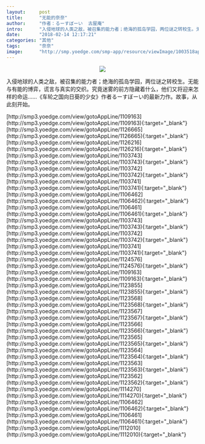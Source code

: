 ```yaml
---
layout:     post
title:      "无能的奈奈"
author:     "作者：るーすぼーい  古屋庵"
intro:      "入侵地球的人类之敌，被召集的能力者；绝海的孤岛学园，两位谜之转校生。无能与有能的博弈，谎言与真实的交织。究竟迷雾的前方隐藏着什么，他们又将迎来怎样的命运……《车轮之国向日葵的少女》作者るーすぼーい的最新力作。故事，从此刻开始。"
date:       "2018-02-14 12:17:21"
categories: "其他"
tags:       "奈奈"
image:      "http://smp.yoedge.com/smp-app/resource/viewImage/1003518appline.png"
---
```

<div style="text-align: center">
<p><img src="http://smp.yoedge.com/smp-app/resource/viewImage/1003518appline.png"/></p>
</div>
<p class="post-meta">
<span>入侵地球的人类之敌，被召集的能力者；绝海的孤岛学园，两位谜之转校生。无能与有能的博弈，谎言与真实的交织。究竟迷雾的前方隐藏着什么，他们又将迎来怎样的命运……《车轮之国向日葵的少女》作者るーすぼーい的最新力作。故事，从此刻开始。</span>
</p>
[http://smp3.yoedge.com/view/gotoAppLine/1109163](http://smp3.yoedge.com/view/gotoAppLine/1109163){:target="_blank"}
[http://smp3.yoedge.com/view/gotoAppLine/1126665](http://smp3.yoedge.com/view/gotoAppLine/1126665){:target="_blank"}
[http://smp3.yoedge.com/view/gotoAppLine/1126216](http://smp3.yoedge.com/view/gotoAppLine/1126216){:target="_blank"}
[http://smp3.yoedge.com/view/gotoAppLine/1103743](http://smp3.yoedge.com/view/gotoAppLine/1103743){:target="_blank"}
[http://smp3.yoedge.com/view/gotoAppLine/1103742](http://smp3.yoedge.com/view/gotoAppLine/1103742){:target="_blank"}
[http://smp3.yoedge.com/view/gotoAppLine/1103741](http://smp3.yoedge.com/view/gotoAppLine/1103741){:target="_blank"}
[http://smp3.yoedge.com/view/gotoAppLine/1106462](http://smp3.yoedge.com/view/gotoAppLine/1106462){:target="_blank"}
[http://smp3.yoedge.com/view/gotoAppLine/1106461](http://smp3.yoedge.com/view/gotoAppLine/1106461){:target="_blank"}
[http://smp3.yoedge.com/view/gotoAppLine/1103743](http://smp3.yoedge.com/view/gotoAppLine/1103743){:target="_blank"}
[http://smp3.yoedge.com/view/gotoAppLine/1103742](http://smp3.yoedge.com/view/gotoAppLine/1103742){:target="_blank"}
[http://smp3.yoedge.com/view/gotoAppLine/1103741](http://smp3.yoedge.com/view/gotoAppLine/1103741){:target="_blank"}
[http://smp3.yoedge.com/view/gotoAppLine/1124576](http://smp3.yoedge.com/view/gotoAppLine/1124576){:target="_blank"}
[http://smp3.yoedge.com/view/gotoAppLine/1109163](http://smp3.yoedge.com/view/gotoAppLine/1109163){:target="_blank"}
[http://smp3.yoedge.com/view/gotoAppLine/1123855](http://smp3.yoedge.com/view/gotoAppLine/1123855){:target="_blank"}
[http://smp3.yoedge.com/view/gotoAppLine/1123568](http://smp3.yoedge.com/view/gotoAppLine/1123568){:target="_blank"}
[http://smp3.yoedge.com/view/gotoAppLine/1123567](http://smp3.yoedge.com/view/gotoAppLine/1123567){:target="_blank"}
[http://smp3.yoedge.com/view/gotoAppLine/1123566](http://smp3.yoedge.com/view/gotoAppLine/1123566){:target="_blank"}
[http://smp3.yoedge.com/view/gotoAppLine/1123565](http://smp3.yoedge.com/view/gotoAppLine/1123565){:target="_blank"}
[http://smp3.yoedge.com/view/gotoAppLine/1123564](http://smp3.yoedge.com/view/gotoAppLine/1123564){:target="_blank"}
[http://smp3.yoedge.com/view/gotoAppLine/1123563](http://smp3.yoedge.com/view/gotoAppLine/1123563){:target="_blank"}
[http://smp3.yoedge.com/view/gotoAppLine/1123562](http://smp3.yoedge.com/view/gotoAppLine/1123562){:target="_blank"}
[http://smp3.yoedge.com/view/gotoAppLine/1114270](http://smp3.yoedge.com/view/gotoAppLine/1114270){:target="_blank"}
[http://smp3.yoedge.com/view/gotoAppLine/1106462](http://smp3.yoedge.com/view/gotoAppLine/1106462){:target="_blank"}
[http://smp3.yoedge.com/view/gotoAppLine/1106461](http://smp3.yoedge.com/view/gotoAppLine/1106461){:target="_blank"}
[http://smp3.yoedge.com/view/gotoAppLine/1112010](http://smp3.yoedge.com/view/gotoAppLine/1112010){:target="_blank"}


